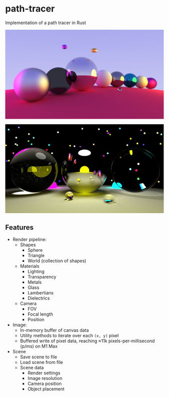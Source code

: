 # path-tracer

Implementation of a path tracer in Rust

![dof](img/dof.png)

![glass](img/glass.png)

## Features

- Render pipeline:
  - Shapes
    - Sphere
    - Triangle
    - World (collection of shapes)
  - Materials
    - Lighting
    - Transparency
    - Metals
    - Glass
    - Lambertians
    - Dielectrics
  - Camera
    - FOV
    - Focal length
    - Position
- Image:
  - In-memory buffer of canvas data
  - Utility methods to iterate over each `(x, y)` pixel
  - Buffered write of pixel data, reaching ≈11k pixels-per-millisecond (p/ms) on M1 Max
- Scene
  - Save scene to file
  - Load scene from file
  - Scene data
    - Render settings
    - Image resolution
    - Camera position
    - Object placement
